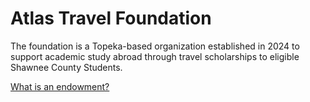 # Atlas Travel Foundation

The foundation is a Topeka-based organization established in 2024 to support academic study abroad through travel scholarships to eligible Shawnee County Students.

[What is an endowment?](https://atlastravelfoundation.org/endowment/)
